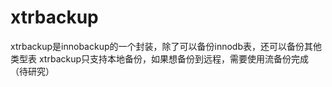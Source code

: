 # xtrbackup

xtrbackup是innobackup的一个封装，除了可以备份innodb表，还可以备份其他类型表
xtrbackup只支持本地备份，如果想备份到远程，需要使用流备份完成（待研究）
